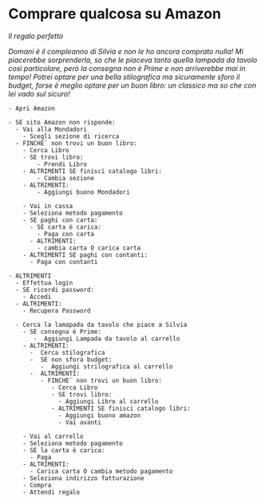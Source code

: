 # Comprare qualcosa su Amazon

*Il regalo perfetto*

  *Domani è il compleanno di Silvia e non le ho ancora comprato nulla! Mi piacerebbe sorprenderla, so che le piaceva tanto quella lampada da tavolo così particolare, però la consegna non è Prime e non arriverebbe mai in tempo! Potrei optare per una bella stilografica ma sicuramente sforo il budget, forse è meglio optare per un buon libro: un classico ma so che con lei vado sul sicuro!*



```
- Apri Amazon
  
- SE sito Amazon non risponde:
  - Vai alla Mondadori
    - Scegli sezione di ricerca   
  - FINCHE` non trovi un buon libro:
    - Cerca Libro
    - SE trovi libro:
        - Prendi Libro 
    - ALTRIMENTI SE finisci catalogo libri:
        - Cambia sezione
    - ALTRIMENTI:
        - Aggiungi buono Mondadori 
  
    - Vai in cassa
    - Seleziona metodo pagamento
    - SE paghi con carta: 
      - SE carta è carica:
        - Paga con carta
      - ALTRIMENTI:
        - cambia carta O carica carta
    - ALTRIMENTI SE paghi con contanti:
      - Paga con contanti

- ALTRIMENTI
  - Effettua login
  - SE ricordi password:
    - Accedi
  - ALTRIMENTI:
    - Recupera Password

  - Cerca la lamapada da tavolo che piace a Silvia
    - SE consegna è Prime:
       -  Aggiungi Lampada da tavolo al carrello
    - ALTRIMENTI:
      -  Cerca stilografica
      -  SE non sfora budget:
         -  Aggiungi strilografica al carrello
      -  ALTRIMENTI:
         - FINCHE` non trovi un buon libro: 
            - Cerca Libro
            - SE trovi libro:
              - Aggiungi Libro al carrello
            - ALTRIMENTI SE finisci catalogo libri:
              - Aggiungi buono amazon
              - Vai avanti

    - Vai al carrello
    - Seleziona metodo pagamento
    - SE la carta è carica:
      - Paga
    - ALTRIMENTI:
      - Carica carta O cambia metodo pagamento
    - Seleziona indirizzo fatturazione
    - Compra
    - Attendi regalo 
```